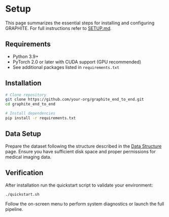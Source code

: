 # Setup

This page summarizes the essential steps for installing and configuring GRAPHITE. For full instructions refer to [SETUP.md](../SETUP.md).

## Requirements
- Python 3.9+
- PyTorch 2.0 or later with CUDA support (GPU recommended)
- See additional packages listed in `requirements.txt`

## Installation
```bash
# Clone repository
git clone https://github.com/your-org/graphite_end_to_end.git
cd graphite_end_to_end

# Install dependencies
pip install -r requirements.txt
```

## Data Setup
Prepare the dataset following the structure described in the [Data Structure](Data_Structure.md) page. Ensure you have sufficient disk space and proper permissions for medical imaging data.

## Verification
After installation run the quickstart script to validate your environment:
```bash
./quickstart.sh
```

Follow the on-screen menu to perform system diagnostics or launch the full pipeline.
